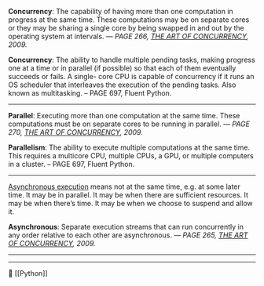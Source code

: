 **Concurrency**: The capability of having more than one computation in progress at the same time. These computations may be on separate cores or they may be sharing a single core by being swapped in and out by the operating system at intervals. *— PAGE 266, [THE ART OF CONCURRENCY](https://amzn.to/3TkCuwX), 2009.*

**Concurrency**: The ability to handle multiple pending tasks, making progress one at a time or in parallel (if possible) so that each of them eventually succeeds or fails. A single- core CPU is capable of concurrency if it runs an OS scheduler that interleaves the execution of the pending tasks. Also known as multitasking. – PAGE 697, Fluent Python.

----
**Parallel**: Executing more than one computation at the same time. These computations must be on separate cores to be running in parallel. *— PAGE 270, [THE ART OF CONCURRENCY](https://amzn.to/3TkCuwX), 2009.*

**Parallelism**: The ability to execute multiple computations at the same time. This requires a multicore CPU, multiple CPUs, a GPU, or multiple computers in a cluster. – PAGE 697, Fluent Python.

-----
[Asynchronous execution](https://en.wikipedia.org/wiki/Asynchrony_(computer_programming)) means not at the same time, e.g. at some later time. It may be in parallel. It may be when there are sufficient resources. It may be when there’s time. It may be when we choose to suspend and allow it.

**Asynchronous**: Separate execution streams that can run concurrently in any order relative to each other are asynchronous. *— PAGE 265, [THE ART OF CONCURRENCY](https://amzn.to/3TkCuwX), 2009.*

----


----
📂 [[Python]]